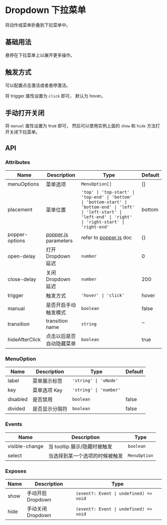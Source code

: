 # Dropdown 下拉菜单

将动作或菜单折叠到下拉菜单中。

## 基础用法

悬停在下拉菜单上以展开更多操作。

<preview path="../demo/Dropdown/Basic.vue" title="基础用法" description="Dropdown 组件的基础用法"></preview>

## 触发方式

可以配置点击激活或者悬停激活。

将 trigger 属性设置为 `click` 即可， 默认为 hover。

<preview path="../demo/Dropdown/Click.vue" title="基础用法" description="Dropdown 组件的基础用法"></preview>

## 手动打开关闭

将 `manual` 属性设置为 true 即可，
然后可以使用实例上面的 `show` 和 `hide` 方法打开关闭下拉菜单。

<preview path="../demo/Dropdown/Manual.vue" title="基础用法" description="Dropdown 组件的基础用法"></preview>

## API

### Attributes

| Name           | Description                                            | Type                                                                                                                                                                 | Default |
| -------------- | ------------------------------------------------------ | -------------------------------------------------------------------------------------------------------------------------------------------------------------------- | ------- |
| menuOptions    | 菜单选项                                               | `MenuOption[]`                                                                                                                                                       | []      |
| placement      | 菜单位置                                               | `'top' \| 'top-start' \| 'top-end' \| 'bottom' \| 'bottom-start' \| 'bottom-end' \| 'left' \| 'left-start' \| 'left-end' \| 'right' \| 'right-start' \| 'right-end'` | bottom  |
| popper-options | [popper.js](https://popper.js.org/docs/v2/) parameters | refer to [popper.js](https://popper.js.org/docs/v2/) doc                                                                                                             | {}      |
| open-delay     | 打开 Dropdown 延迟                                     | `number`                                                                                                                                                             | 0       |
| close-delay    | 关闭 Dropdown 延迟                                     | `number`                                                                                                                                                             | 200     |
| trigger        | 触发方式                                               | `'hover' \| 'click'`                                                                                                                                                 | hover   |
| manual         | 是否开启手动触发模式                                   | `boolean`                                                                                                                                                            | false   |
| transition     | transition name                                        | `string`                                                                                                                                                             | ''      |
| hideAfterClick | 点击以后是否自动隐藏菜单                               | `boolean`                                                                                                                                                            | true    |

### MenuOption

| Name     | Description    | Type                   | Default |
| -------- | -------------- | ---------------------- | ------- |
| label    | 菜单展示标签   | `'string' \| 'vNode'`  |         |
| key      | 菜单选项 Key   | `'string' \| 'number'` |         |
| disabled | 是否禁用       | `boolean`              | false   |
| divided  | 是否显示分隔符 | `boolean`              | false   |

### Events

| Name           | Description                    | Type         |
| -------------- | ------------------------------ | ------------ |
| visible-change | 当 tooltip 展示/隐藏时被触发   | `boolean`    |
| select         | 当选择到某一个选项的时候被触发 | `MenuOption` |

### Exposes

| Name | Description       | Type                                   |
| ---- | ----------------- | -------------------------------------- |
| show | 手动开启 Dropdown | `(event?: Event \| undefined) => void` |
| hide | 手动关闭 Dropdown | `(event?: Event \| undefined) => void` |
